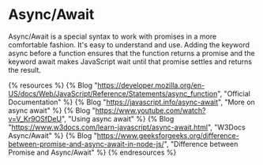 # Async/Await

Async/Await is a special syntax to work with promises in a more comfortable fashion. It's easy to understand and use. Adding the keyword async before a function ensures that the function returns a promise and the keyword await makes JavaScript wait until that promise settles and returns the result.

{% resources %}
  {% Blog "https://developer.mozilla.org/en-US/docs/Web/JavaScript/Reference/Statements/async_function", "Official Documentation" %}
  {% Blog "https://javascript.info/async-await", "More on async await" %}
  {% Blog "https://www.youtube.com/watch?v=V_Kr9OSfDeU", "Using async await" %}
  {% Blog "https://www.w3docs.com/learn-javascript/async-await.html", "W3Docs Async/Await" %}
  {% Blog "https://www.geeksforgeeks.org/difference-between-promise-and-async-await-in-node-js/", "Difference between Promise and Async/Await" %}
{% endresources %}
